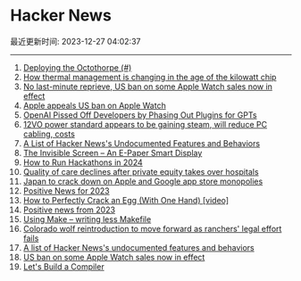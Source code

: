 # Hacker News

最近更新时间: 2023-12-27 04:02:37

--- 
1. [Deploying the Octothorpe (#)](https://exchanges.warwick.ac.uk/index.php/exchanges/article/download/837/831) 
2. [How thermal management is changing in the age of the kilowatt chip](https://www.theregister.com/2023/12/26/thermal_management_is_changing/) 
3. [No last-minute reprieve, US ban on some Apple Watch sales now in effect](https://arstechnica.com/apple/2023/12/no-last-minute-reprieve-us-ban-on-some-apple-watch-sales-now-in-effect/) 
4. [Apple appeals US ban on Apple Watch](https://www.theverge.com/2023/12/26/24015238/apple-watch-ban-response-store-appeal-stay-court) 
5. [OpenAI Pissed Off Developers by Phasing Out Plugins for GPTs](https://gizmodo.com/openai-pissed-off-developers-by-phasing-out-plugins-for-1851124124) 
6. [12VO power standard appears to be gaining steam, will reduce PC cabling, costs](https://www.tomshardware.com/pc-components/power-supplies/the-12vo-power-standard-appears-to-be-gaining-steam-new-standard-will-reduce-pc-cabling-and-costs) 
7. [A List of Hacker News's Undocumented Features and Behaviors](https://github.com/minimaxir/hacker-news-undocumented/blob/master/README.md) 
8. [The Invisible Screen – An E-Paper Smart Display](https://shop.invisible-computers.com/products/invisible-calendar) 
9. [How to Run Hackathons in 2024](https://gitroom.com/blog/run-hackathons-2024) 
10. [Quality of care declines after private equity takes over hospitals](https://medicalxpress.com/news/2023-12-quality-declines-private-equity-hospitals.html) 
11. [Japan to crack down on Apple and Google app store monopolies](https://asia.nikkei.com/Business/Technology/Japan-to-crack-down-on-Apple-and-Google-app-store-monopolies) 
12. [Positive News for 2023](https://www.gapminder.org/news/100-positive-news-from-2023/) 
13. [How to Perfectly Crack an Egg (With One Hand) [video]](https://www.youtube.com/watch?v=AE-XeZ3R98U) 
14. [Positive news from 2023](https://www.gapminder.org/news/100-positive-news-from-2023/) 
15. [Using Make – writing less Makefile](https://text.causal.agency/001-make.txt) 
16. [Colorado wolf reintroduction to move forward as ranchers' legal effort fails](https://phys.org/news/2023-12-colorado-wolf-reintroduction-ranchers-legal.html) 
17. [A list of Hacker News's undocumented features and behaviors](https://github.com/minimaxir/hacker-news-undocumented/blob/master/README.md) 
18. [US ban on some Apple Watch sales now in effect](https://arstechnica.com/apple/2023/12/no-last-minute-reprieve-us-ban-on-some-apple-watch-sales-now-in-effect/) 
19. [Let's Build a Compiler](https://compilers.iecc.com/crenshaw/) 
